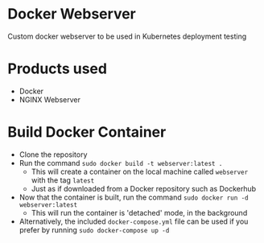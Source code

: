 # Docker Webserver
Custom docker webserver to be used in Kubernetes deployment testing

# Products used
 - Docker
 - NGINX Webserver

# Build Docker Container
 - Clone the repository
 - Run the command `sudo docker build -t webserver:latest .`
   - This will create a container on the local machine called `webserver` with the tag `latest`
   - Just as if downloaded from a Docker repository such as Dockerhub
 - Now that the container is built, run the command `sudo docker run -d webserver:latest`
   - This will run the container is 'detached' mode, in the background
 - Alternatively, the included `docker-compose.yml` file can be used if you prefer by running `sudo docker-compose up -d`